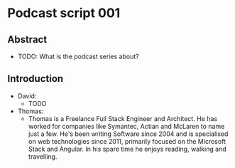 # Podcast script 001

## Abstract

* TODO: What is the podcast series about?

## Introduction

* David:
  * TODO
* Thomas:
  * Thomas is a Freelance Full Stack Engineer and Architect.
    He has worked for companies like Symantec, Actian and McLaren
    to name just a few. He's been writing Software since 2004 and is
    specialised on web technologies since 2011, primarily focused on
    the Microsoft Stack and Angular.
    In his spare time he enjoys reading, walking and travelling.

